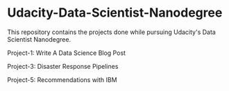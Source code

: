 # Udacity-Data-Scientist-Nanodegree
This repository contains the projects done while pursuing Udacity's Data Scientist Nanodegree.

Project-1: Write A Data Science Blog Post

Project-3: Disaster Response Pipelines

Project-5: Recommendations with IBM
